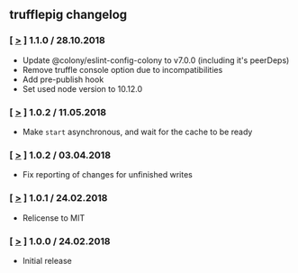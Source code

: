 ## trufflepig changelog

### [ [>](https://github.com/JoinColony/trufflepig/tree/v1.1.0) ] 1.1.0 / 28.10.2018
* Update @colony/eslint-config-colony to v7.0.0 (including it's peerDeps)
* Remove truffle console option due to incompatibilities
* Add pre-publish hook
* Set used node version to 10.12.0

### [ [>](https://github.com/JoinColony/trufflepig/tree/v1.0.3) ] 1.0.2 / 11.05.2018
* Make `start` asynchronous, and wait for the cache to be ready

### [ [>](https://github.com/JoinColony/trufflepig/tree/v1.0.2) ] 1.0.2 / 03.04.2018
* Fix reporting of changes for unfinished writes

### [ [>](https://github.com/JoinColony/trufflepig/tree/v1.0.1) ] 1.0.1 / 24.02.2018
* Relicense to MIT

### [ [>](https://github.com/JoinColony/trufflepig/tree/v1.0.0) ] 1.0.0 / 24.02.2018
* Initial release
